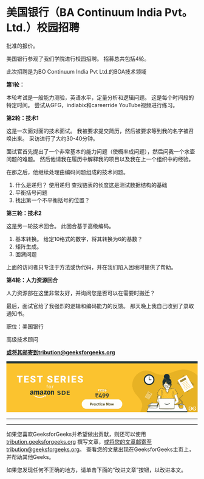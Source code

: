 # 美国银行（BA Continuum India Pvt。Ltd.）校园招聘

批准的报价。

美国银行参观了我们学院进行校园招聘。 招募总共包括4轮。

此次招聘是为BO Continuum India Pvt Ltd.的BOA技术领域

**第1轮：**

本轮考试是一般能力测验，英语水平，定量分析和逻辑问题。 这是每个时间段的特定时间。 尝试从GFG，indiabix和careerride YouTube视频进行练习。

**第2轮：技术1**

这是一次面对面的技术面试。 我被要求提交简历，然后被要求等到我的名字被召唤出来。 采访进行了大约30-40分钟。

面试官首先提出了一个非常基本的能力问题（使概率成问题），然后问我一个水壶问题的难题。 然后他请我在履历中解释我的项目以及我在上一个组织中的经验。

在那之后，他继续处理由编码问题组成的技术问题。

1.  什么是递归？ 使用递归
    查找链表的长度这是测试数据结构的基础
2.  平衡括号问题
3.  找出第一个不平衡括号的位置？

**第三轮：技术2**

这是另一轮技术回合。 此回合基于高级编码。

1.  基本转换。 给定10格式的数字，将其转换为6的基数？
2.  矩阵生成。
3.  回溯问题

上面的访问者只专注于方法或伪代码，并在我们陷入困境时提供了帮助。

**第4轮：人力资源回合**

人力资源部在这里非常友好，并询问您是否可以在需要时搬迁？

最后，面试官给了我强烈的逻辑和编码能力的反馈。 那天晚上我自己收到了录取通知书。

职位：美国银行

高级技术顾问

<form method="post" id="interview_experience_form" action="https://contribute.geeksforgeeks.org/wp-admin/post-new.php"><input value="" id="interview_experience" name="interview_experience" type="hidden">

**或将其邮寄到tribution@geeksforgeeks.org**

</form>

[![](img/de93775f66c975fef071da8580f16430.png)](https://practice.geeksforgeeks.org/courses/Amazon-Test-Series?utm_source=Coursepage&utm_medium=interviewexperience&utm_campaign=GFG_ATS_IE)

* * *

* * *

如果您喜欢GeeksforGeeks并希望做出贡献，则还可以使用 [tribution.geeksforgeeks.org](https://contribute.geeksforgeeks.org/) 撰写文章，或将您的文章邮寄至tribution@geeksforgeeks.org。 查看您的文章出现在GeeksforGeeks主页上，并帮助其他Geeks。

如果您发现任何不正确的地方，请单击下面的“改进文章”按钮，以改进本文。